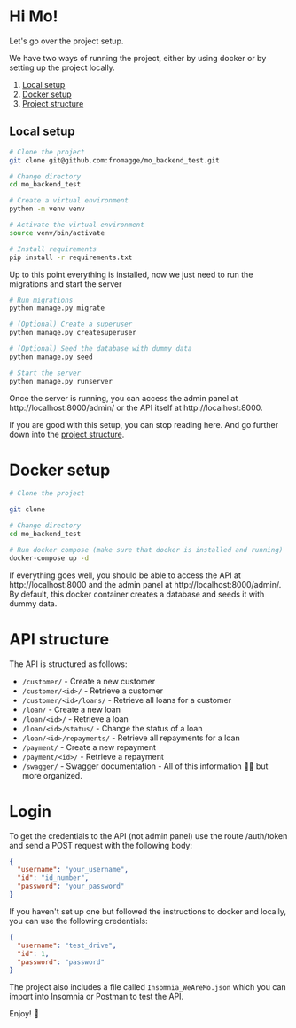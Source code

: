 # Hi Mo!

Let's go over the project setup.

We have two ways of running the project, either by using docker or by setting up the project locally.

1. [Local setup](#local-setup)
2. [Docker setup](#docker-setup)
3. [Project structure](#project-structure)

## Local setup

```sh
# Clone the project
git clone git@github.com:fromagge/mo_backend_test.git

# Change directory
cd mo_backend_test

# Create a virtual environment
python -m venv venv

# Activate the virtual environment
source venv/bin/activate

# Install requirements
pip install -r requirements.txt

```

Up to this point everything is installed, now we just need to run the migrations and start the server

```sh
# Run migrations
python manage.py migrate

# (Optional) Create a superuser
python manage.py createsuperuser

# (Optional) Seed the database with dummy data
python manage.py seed

# Start the server
python manage.py runserver
```

Once the server is running, you can access the admin panel at http://localhost:8000/admin/ or the API itself
at http://localhost:8000.

If you are good with this setup, you can stop reading here. And go further down into
the [project structure](#project-structure).

# Docker setup

```sh
# Clone the project

git clone 

# Change directory
cd mo_backend_test

# Run docker compose (make sure that docker is installed and running)
docker-compose up -d
```

If everything goes well, you should be able to access the API at http://localhost:8000 and the admin panel
at http://localhost:8000/admin/. By default, this docker container creates a database and seeds it with dummy data.

# API structure

The API is structured as follows:

- `/customer/` - Create a new customer
- `/customer/<id>/` - Retrieve a customer
- `/customer/<id>/loans/` - Retrieve all loans for a customer
- `/loan/` - Create a new loan
- `/loan/<id>/` - Retrieve a loan
- `/loan/<id>/status/` - Change the status of a loan
- `/loan/<id>/repayments/` - Retrieve all repayments for a loan
- `/payment/` - Create a new repayment
- `/payment/<id>/` - Retrieve a repayment
- `/swagger/` - Swagger documentation - All of this information ☝🏽 but more organized.

# Login

To get the credentials to the API (not admin panel) use the route /auth/token and send a POST request with the following
body:

```json
{
  "username": "your_username",
  "id": "id_number",
  "password": "your_password"
}
```

If you haven't set up one but followed the instructions to docker and locally, you can use the following credentials:

```json
{
  "username": "test_drive",
  "id": 1,
  "password": "password"
}
 ```

The project also includes a file called `Insomnia_WeAreMo.json` which you can import into Insomnia or Postman to test
the API.


Enjoy! 🚀
